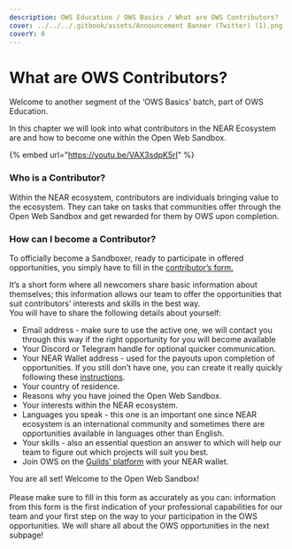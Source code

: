```yaml
---
description: OWS Education / OWS Basics / What are OWS Contributors?
cover: ../../../.gitbook/assets/Announcement Banner (Twitter) (1).png
coverY: 0
---
```


# What are OWS Contributors?

Welcome to another segment of the ‘OWS Basics’ batch, part of OWS Education.

In this chapter we will look into what contributors in the NEAR Ecosystem are and how to become one within the Open Web Sandbox.

{% embed url="https://youtu.be/VAX3sdpK5rI" %}

### Who is a Contributor?&#x20;

Within the NEAR ecosystem, contributors are individuals bringing value to the ecosystem. They can take on tasks that communities offer through the Open Web Sandbox and get rewarded for them by OWS upon completion.

### How can I become a Contributor?&#x20;

To officially become a Sandboxer, ready to participate in offered opportunities, you simply have to fill in the [contributor’s form.](https://airtable.com/shr4is9xLFYTgjUmX)

It’s a short form where all newcomers share basic information about themselves; this information allows our team to offer the opportunities that suit contributors’ interests and skills in the best way.\
You will have to share the following details about yourself: &#x20;

* Email address - make sure to use the active one, we will contact you through this way if the right opportunity for you will become available
* Your Discord or Telegram handle for optional quicker communication.
* Your NEAR Wallet address - used for the payouts upon completion of opportunities. If you still don’t have one, you can create it really quickly following these [instructions](https://wallet.near.org).&#x20;
* Your country of residence.
* Reasons why you have joined the Open Web Sandbox.
* Your interests within the NEAR ecosystem.
* Languages you speak - this one is an important one since NEAR ecosystem is an international community and sometimes there are opportunities available in languages other than English.
* Your skills - also an essential question an answer to which will help our team to figure out which projects will suit you best.
* Join OWS on the [Guilds’ platform](https://app.nearguilds.com/#/detail/open-web-sandbox) with your NEAR wallet.

You are all set! Welcome to the Open Web Sandbox!\
\
Please make sure to fill in this form as accurately as you can: information from this form is the first indication of your professional capabilities for our team and your first step on the way to your participation in the OWS opportunities. We will share all about the OWS opportunities in the next subpage!
